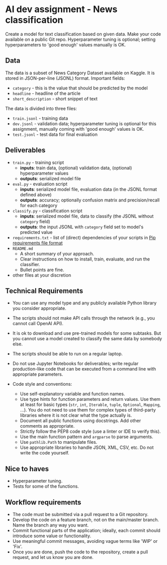 # AI dev assignment - News classification

Create a model for text classification based on given data. Make your code available on a public Git repo. Hyperparameter tuning is optional; setting hyperparameters to 'good enough' values manually is OK.

## Data

The data is a subset of News Category Dataset available on Kaggle. It is stored in JSON-per-line (JSONL) format. Important fields:

- `category` - this is the value that should be predicted by the model
- `headline` - headline of the article
- `short_description` - short snippet of text

The data is divided into three files:

- `train.jsonl` - training data
- `dev.jsonl` - validation data; hyperparameter tuning is optional for this assignment, manually coming with 'good enough' values is OK.
- `test.jsonl` - test data for final evaluation

## Deliverables

- `train.py` - training script
  - **inputs**: train data, (optional) validation data, (optional) hyperparameter values
  - **outputs**: serialized model file
- `eval.py` - evaluation script
  - **inputs**: serialized model file, evaluation data (in the JSONL format defined above)
  - **outputs**: accuracy; optionally confusion matrix and precision/recall for each category
- `classify.py` - classification script
  - **inputs**: serialized model file, data to classify (the JSONL without `category` field)
  - **outputs**: the input JSONL with `category` field set to model's predicted value
- `requirements.txt` - list of (direct) dependencies of your scripts in [Pip requirements file format](https://pip.pypa.io/en/stable/reference/requirements-file-format/)
- `README.md`
  - A short summary of your approach.
  - Clear instructions on how to install, train, evaluate, and run the classifier.
  - Bullet points are fine.
- other files at your discretion

## Technical Requirements

- You can use any model type and any publicly available Python library you consider appropriate.
- The scripts should not make API calls through the network (e.g., you cannot call OpenAI API).
- It is ok to download and use pre-trained models for some subtasks. But you cannot use a model created to classify the same data by somebody else.
- The scripts should be able to run on a regular laptop.
- Do not use Jupyter Notebooks for deliverables; write regular production-like code that can be executed from a command line with appropriate parameters.

- Code style and conventions:
  - Use self-explanatory variable and function names.
  - Use type hints for function parameters and return values. Use them at least for basic types
(`str`, `int`, `Iterable`, `tuple`, `Optional`, `Mapping`, ...).
You do not need to use them for complex types of third-party libraries where it is not clear what the type actually is.
  - Document all public functions using docstrings. Add other comments as appropriate.
  - Strictly follow the PEP8 code style (use a linter or IDE to verify this).
  - Use the main function pattern and `argparse` to parse arguments.
  - Use `pathlib.Path` to manipulate files.
  - Use appropriate libraries to handle JSON, XML, CSV, etc. Do not write the code yourself.

## Nice to haves

- Hyperparameter tuning.
- Tests for some of the functions.

## Workflow requirements

- The code must be submitted via a pull request to a Git repository.
- Develop the code on a feature branch, not on the main/master branch. Name the branch any way you want.
- Commit functional parts of the application; ideally, each commit should introduce some value or functionality.
- Use meaningful commit messages, avoiding vague terms like 'WIP' or 'Fix'.
- Once you are done, push the code to the repository, create a pull request, and let us know you are done.
